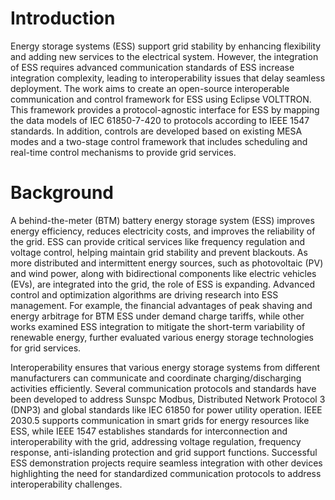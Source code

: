 # Introduction

Energy storage systems (ESS) support grid stability by enhancing flexibility and adding
new services to the electrical system. However, the integration of ESS requires advanced communication standards
of ESS increase integration complexity, leading to interoperability issues that delay seamless deployment.
The work aims to create an open-source interoperable communication and control framework for ESS using
Eclipse VOLTTRON. This framework provides a protocol-agnostic interface for ESS by mapping the data models
of IEC 61850-7-420 to protocols according to IEEE 1547 standards. In addition, controls are developed based on
existing MESA modes and a two-stage control framework that includes scheduling and real-time control mechanisms
to provide grid services. 

# Background

A behind-the-meter (BTM) battery energy storage system (ESS) improves energy efficiency, reduces electricity costs,
and improves the reliability of the grid. ESS can provide critical services like frequency regulation
and voltage control, helping maintain grid stability and prevent blackouts. As more distributed and intermittent
energy sources, such as photovoltaic (PV) and wind power, along with bidirectional components like electric
vehicles (EVs), are integrated into the grid, the role of ESS is expanding. Advanced control and optimization
algorithms are driving research into ESS management. For example, the financial advantages of peak shaving
and energy arbitrage for BTM ESS under demand charge tariffs, while other works examined ESS integration to
mitigate the short-term variability of renewable energy, further evaluated various energy storage technologies
for grid services. 

Interoperability ensures that various energy storage systems from different manufacturers can communicate
and coordinate charging/discharging activities efficiently. Several communication protocols and standards
have been developed to address Sunspc Modbus, Distributed Network Protocol 3 (DNP3) and global standards like
IEC 61850 for power utility operation. IEEE 2030.5 supports communication in smart grids for energy resources
like ESS, while IEEE 1547 establishes standards for interconnection and interoperability with the grid,
addressing voltage regulation, frequency response, anti-islanding protection and grid support functions.
Successful ESS demonstration projects require seamless integration with other devices highlighting the need
for standardized communication protocols to address interoperability challenges. 


